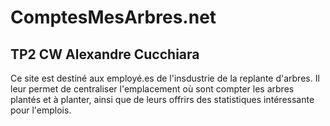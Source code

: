 # ComptesMesArbres.net
TP2 CW Alexandre Cucchiara
---------------------------------------------------

Ce site est destiné aux employé.es de l'insdustrie de la replante d'arbres. Il leur permet de centraliser l'emplacement où sont compter les arbres plantés et à planter, ainsi que de leurs offrirs des statistiques intéressante pour l'emplois.
